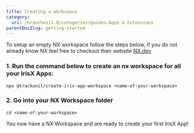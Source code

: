 ```yaml
---
title: Creating a workspace
category:
  uri: /branches/1.0/categories/guides/Apps & Extensions
parentDocSlug: getting-started
---
```



To setup an empty NX workspace follow the steps below, if you do not already know NX feel free to checkout their website [NX.dev](https://nx.dev)

### 1. Run the command below to create an nx workspace for all your IrisX Apps:

```
npx @trackunit/create-iris-app-workspace <name-of-your-workspace>
```

### 2. Go into your NX Workspace folder

```
cd <name-of-your-workspace>
```

You now have a NX Workspace and are ready to create your first IrisX App!
